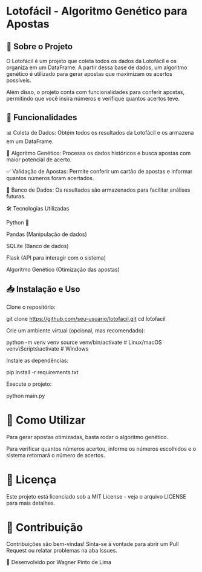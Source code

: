 # Lotofácil - Algoritmo Genético para Apostas

## 📌 Sobre o Projeto

O Lotofácil é um projeto que coleta todos os dados da Lotofácil e os organiza em um DataFrame. A partir dessa base de dados, um algoritmo genético é utilizado para gerar apostas que maximizam os acertos possíveis.

Além disso, o projeto conta com funcionalidades para conferir apostas, permitindo que você insira números e verifique quantos acertos teve.

## 🚀 Funcionalidades

 📊 Coleta de Dados: Obtém todos os resultados da Lotofácil e os armazena em um DataFrame.

🧬 Algoritmo Genético: Processa os dados históricos e busca apostas com maior potencial de acerto.

✅ Validação de Apostas: Permite conferir um cartão de apostas e informar quantos números foram acertados.

📂 Banco de Dados: Os resultados são armazenados para facilitar análises futuras.

🛠️ Tecnologias Utilizadas

Python 🐍

Pandas (Manipulação de dados)

SQLite (Banco de dados)

Flask (API para interagir com o sistema)

Algoritmo Genético (Otimização das apostas)

## 📥 Instalação e Uso

Clone o repositório:

git clone https://github.com/seu-usuario/lotofacil.git
cd lotofacil

Crie um ambiente virtual (opcional, mas recomendado):

python -m venv venv
source venv/bin/activate  # Linux/macOS
venv\Scripts\activate  # Windows

Instale as dependências:

pip install -r requirements.txt

Execute o projeto:

python main.py

# 📌 Como Utilizar

Para gerar apostas otimizadas, basta rodar o algoritmo genético.

Para verificar quantos números acertou, informe os números escolhidos e o sistema retornará o número de acertos.

# 📜 Licença

Este projeto está licenciado sob a MIT License - veja o arquivo LICENSE para mais detalhes.

# 🤝 Contribuição

Contribuições são bem-vindas! Sinta-se à vontade para abrir um Pull Request ou relatar problemas na aba Issues.

🚀 Desenvolvido por Wagner Pinto de Lima

